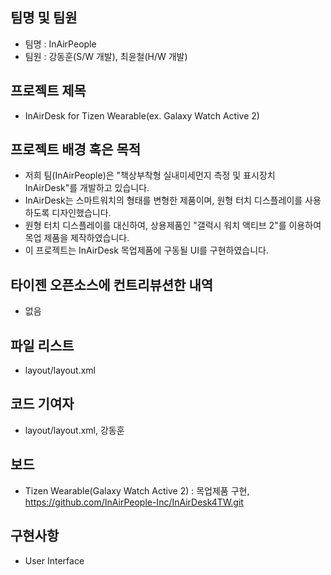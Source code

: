 ## 팀명 및 팀원
* 팀명 : InAirPeople
* 팀원 : 강동훈(S/W 개발), 최윤철(H/W 개발)

## 프로젝트 제목
* InAirDesk for Tizen Wearable(ex. Galaxy Watch Active 2)

## 프로젝트 배경 혹은 목적
* 저희 팀(InAirPeople)은 "책상부착형 실내미세먼지 측정 및 표시장치 InAirDesk"를 개발하고 있습니다.
* InAirDesk는 스마트워치의 형태를 변형한 제품이며, 원형 터치 디스플레이를 사용하도록 디자인했습니다.
* 원형 터치 디스플레이를 대신하여, 상용제품인 "갤럭시 워치 액티브 2"를 이용하여 목업 제품을 제작하였습니다.
* 이 프로젝트는 InAirDesk 목업제품에 구동될 UI를 구현하였습니다.

## 타이젠 오픈소스에 컨트리뷰션한 내역
* 없음

## 파일 리스트
* layout/layout.xml

## 코드 기여자
* layout/layout.xml, 강동훈

## 보드
* Tizen Wearable(Galaxy Watch Active 2) : 목업제품 구현, https://github.com/InAirPeople-Inc/InAirDesk4TW.git

## 구현사항
* User Interface
  
